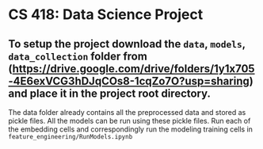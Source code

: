 # CS 418: Data Science Project

## To setup the project download the ```data```, ```models```, ```data_collection```  folder from (https://drive.google.com/drive/folders/1y1x705-4E6exVCG3hDJqCOs8-1cqZo7O?usp=sharing) and place it in the project root directory.

The data folder already contains all the preprocessed data and stored as pickle files. All the models can be run using these pickle files. Run each of the embedding cells and correspondingly run the modeling training cells in ```feature_engineering/RunModels.ipynb```